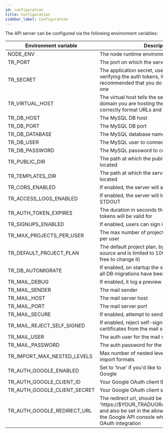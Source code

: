 ```yaml
---
id: configuration
title: Configuration
sidebar_label: Configuration
---
```


The API server can be configured via the following environment variables:

| Environment variable | Description | Default value |
|-----------------|-------------|---------|
| NODE_ENV | The node runtime environment | dev |
| TR_PORT | The port on which the server will listen on | 8080 |
| TR_SECRET | The application secret, used i.e. for signing and verifying the auth tokens, it is **strongly** recommended that you do not use the default one | secret |
| TR_VIRTUAL_HOST | The virtual host tells the server under which domain you are hosting the webapp, used i.e. to correctly format URLs and links in emails | http://localhost:8080 |
| TR_DB_HOST | The MySQL DB host | 127.0.0.1 |
| TR_DB_PORT | The MySQL DB port | 3306 |
| TR_DB_DATABASE | The MySQL database name to connect to | tr_dev |
| TR_DB_USER | The MySQL user to connect with | root |
| TR_DB_PASSWORD | The MySQL password to connect with | (empty) |
| TR_PUBLIC_DIR | The path at which the public server files are located | ./public |
| TR_TEMPLATES_DIR | The path at which the server templates are located | ./templates |
| TR_CORS_ENABLED | If enabled, the server will allow CORS requests | false |
| TR_ACCESS_LOGS_ENABLED | If enabled, the server will log all requests to STDOUT | true |
| TR_AUTH_TOKEN_EXPIRES | The duration in seconds that the issued JWT tokens will be valid for | 86400 |
| TR_SIGNUPS_ENABLED | If enabled, users can sign in for | true |
| TR_MAX_PROJECTS_PER_USER | The max number of projects that can be created per user | 100 |
| TR_DEFAULT_PROJECT_PLAN | The default project plan, by default set to *open-source* and is limited to 100,000 strings (you are free to change it) | open-source |
| TR_DB_AUTOMIGRATE | If enabled, on startup the server will ensure that all DB migrations have been applied | true |
| TR_MAIL_DEBUG | If enabled, it log a preview email link | false |
| TR_MAIL_SENDER | The mail sender | not set |
| TR_MAIL_HOST | The mail server host | not set |
| TR_MAIL_PORT | The mail server port | 587 |
| TR_MAIL_SECURE | If enabled, attempt to send mail securely | false |
| TR_MAIL_REJECT_SELF_SIGNED | If enabled, reject self-signed or invalid certificates from the mail server | true |
| TR_MAIL_USER | The auth user for the mail server | not set |
| TR_MAIL_PASSWORD | The auth password for the mail server | not set |
| TR_IMPORT_MAX_NESTED_LEVELS | Max number of nested levels in terms allowed for import formats | 100 |
| TR_AUTH_GOOGLE_ENABLED | Set to 'true' if you'd like to enable sign-in with Google | not set |
| TR_AUTH_GOOGLE_CLIENT_ID | Your Google OAuth client ID | not set |
| TR_AUTH_GOOGLE_CLIENT_SECRET | Your Google OAuth client secret | not set |
| TR_AUTH_GOOGLE_REDIRECT_URL | The redirect url, should be 'https://$YOUR_TRADUORA_HOST/auth/callback' and also be set in the allowed redirect URI's in the Google API console when you created the OAuth integration | not set |
